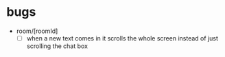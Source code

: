 # bugs

- room/[roomId]
  - [ ] when a new text comes in it scrolls the whole screen instead of just scrolling the chat box
